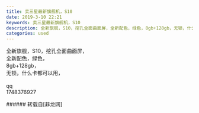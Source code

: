 ```yaml
---
title: 卖三星最新旗舰机，S10
date: 2019-3-10 22:21
keywords: 卖三星最新旗舰机，S10
description: 全新旗舰，S10，挖孔全面曲面屏，全新配色，绿色，8gb+128gb，无锁，什么卡都可以用，qq1748376927
categories: used
---
```

<td class="t_f" id="postmessage_3198586">

全新旗舰，S10，挖孔全面曲面屏，<br/>
全新配色，绿色，<br/>
8gb+128gb，<br/>
无锁，什么卡都可以用，<br/>
<br/>
qq<br/>
1748376927<br/>
</td>
###### 转载自[菲龙网]